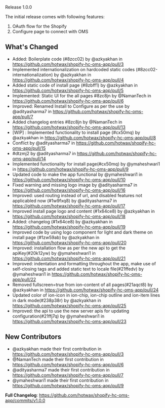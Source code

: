 Release 1.0.0

The initial release comes with following features:
1. OAuth flow for the Shopify
2. Configure page to connect with OMS

## What's Changed
* Added: Boilerplate code (#8zcc02) by @azkyakhan in https://github.com/hotwax/shopify-hc-oms-app/pull/3
* Implemented internationalization on hardcoded static codes (#8zcc02-internationalization) by @azkyakhan in https://github.com/hotwax/shopify-hc-oms-app/pull/4
* Added static code of install page (#8zbff1) by @azkyakhan in https://github.com/hotwax/shopify-hc-oms-app/pull/5
* Implemented: Static UI for the all pages #8zc8jn by @NamanTech in https://github.com/hotwax/shopify-hc-oms-app/pull/6
* Improved: Renamed Install to Configure as per the use by @adityasharma7 in https://github.com/hotwax/shopify-hc-oms-app/pull/7
* Added changelog entries #8zc8jn by @NamanTech in https://github.com/hotwax/shopify-hc-oms-app/pull/13
* [WIP] : Implemented functionality to install page (#cx50mq) by @azkyakhan in https://github.com/hotwax/shopify-hc-oms-app/pull/8
* Conflict by @adityasharma7 in https://github.com/hotwax/shopify-hc-oms-app/pull/15
* #dtzmj2 by @adityasharma7 in https://github.com/hotwax/shopify-hc-oms-app/pull/14
* Implemented functionality for install page(#cx50mq) by @ymaheshwari1 in https://github.com/hotwax/shopify-hc-oms-app/pull/9
* Updated code to make the app functional by @ymaheshwari1 in https://github.com/hotwax/shopify-hc-oms-app/pull/10
* Fixed warning and missing logo image by @adityasharma7 in https://github.com/hotwax/shopify-hc-oms-app/pull/16
* Improved: used routing instead of url, and disabled features not applicabled now (#1w9fxq8) by @adityasharma7 in https://github.com/hotwax/shopify-hc-oms-app/pull/17
* Improved install page logo and content (#1x64ce8) by @azkyakhan in https://github.com/hotwax/shopify-hc-oms-app/pull/18
* Added: changelog (#1x64ce8) by @azkyakhan in https://github.com/hotwax/shopify-hc-oms-app/pull/19
* Improved code by using logo component for light and dark theme on install page (#1zw59ab) by @azkyakhan in https://github.com/hotwax/shopify-hc-oms-app/pull/20
* Improved: installation flow as per the new api to get the apiKey(#20k12yw) by @ymaheshwari1 in https://github.com/hotwax/shopify-hc-oms-app/pull/21
* Improved: indentation and formatting throughout the app, make use of self-closing tags and added static text to locale file(#21ffedv) by @ymaheshwari1 in https://github.com/hotwax/shopify-hc-oms-app/pull/22
* Removed fullscreen=true from ion-content of all pages(#21aqct8) by @azkyakhan in https://github.com/hotwax/shopify-hc-oms-app/pull/24
* Updated color of ion-icon in ion-chip, ion-chip outline and ion-item lines in dark mode(#238p38r) by @azkyakhan in https://github.com/hotwax/shopify-hc-oms-app/pull/25
* Improved: the api to use the new server apis for updating configuration(#21ffj7q) by @ymaheshwari1 in https://github.com/hotwax/shopify-hc-oms-app/pull/23

## New Contributors
* @azkyakhan made their first contribution in https://github.com/hotwax/shopify-hc-oms-app/pull/3
* @NamanTech made their first contribution in https://github.com/hotwax/shopify-hc-oms-app/pull/6
* @adityasharma7 made their first contribution in https://github.com/hotwax/shopify-hc-oms-app/pull/7
* @ymaheshwari1 made their first contribution in https://github.com/hotwax/shopify-hc-oms-app/pull/9

**Full Changelog**: https://github.com/hotwax/shopify-hc-oms-app/commits/v1.0.0
